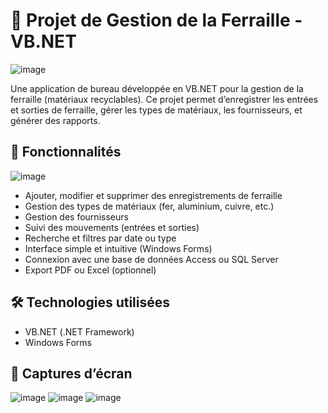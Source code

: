 # 🔧 Projet de Gestion de la Ferraille - VB.NET
![image](https://github.com/user-attachments/assets/4f15c22b-5cfa-41d1-ac5f-37457d72fea4)

Une application de bureau développée en VB.NET pour la gestion de la ferraille (matériaux recyclables). Ce projet permet d’enregistrer les entrées et sorties de ferraille, gérer les types de matériaux, les fournisseurs, et générer des rapports.

## 🧰 Fonctionnalités
![image](https://github.com/user-attachments/assets/43387bfd-9f6e-4952-a0fb-1d9c7cfe8135)

- Ajouter, modifier et supprimer des enregistrements de ferraille
- Gestion des types de matériaux (fer, aluminium, cuivre, etc.)
- Gestion des fournisseurs
- Suivi des mouvements (entrées et sorties)
- Recherche et filtres par date ou type
- Interface simple et intuitive (Windows Forms)
- Connexion avec une base de données Access ou SQL Server
- Export PDF ou Excel (optionnel)

## 🛠️ Technologies utilisées

- VB.NET (.NET Framework)
- Windows Forms

## 📸 Captures d’écran
![image](https://github.com/user-attachments/assets/887e42a1-108f-4c05-a641-eeb93d51d3f7)
![image](https://github.com/user-attachments/assets/8ea2dd20-3906-4f32-9546-64bb3aec1597)
![image](https://github.com/user-attachments/assets/886fc68c-e101-4918-b01f-f49c74226f63)





